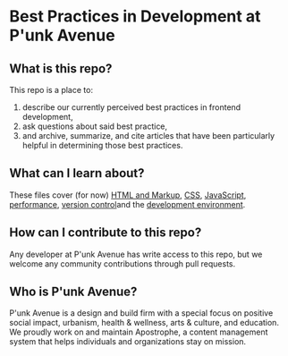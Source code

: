 # Best Practices in Development at P'unk Avenue

## What is this repo?
This repo is a place to:
1. describe our currently perceived best practices in frontend development,
2. ask questions about said best practice,
3. and archive, summarize, and cite articles that have been particularly helpful in determining those best practices.

## What can I learn about?
These files cover (for now) [HTML and Markup](HTML/overview.md), [CSS](CSS/overview.md), [JavaScript](JavaScript/overview.md), [performance](Performance/overview.md), [version control](VersionControl/overview.md)and the [development environment](DevOps/overview.md).

## How can I contribute to this repo?
Any developer at P'unk Avenue has write access to this repo, but we welcome any community contributions through pull requests.

## Who is P'unk Avenue?
P'unk Avenue is a design and build firm with a special focus on positive social impact, urbanism, health & wellness, arts & culture, and education.
We proudly work on and maintain Apostrophe, a content management system that helps individuals and organizations stay on mission.
